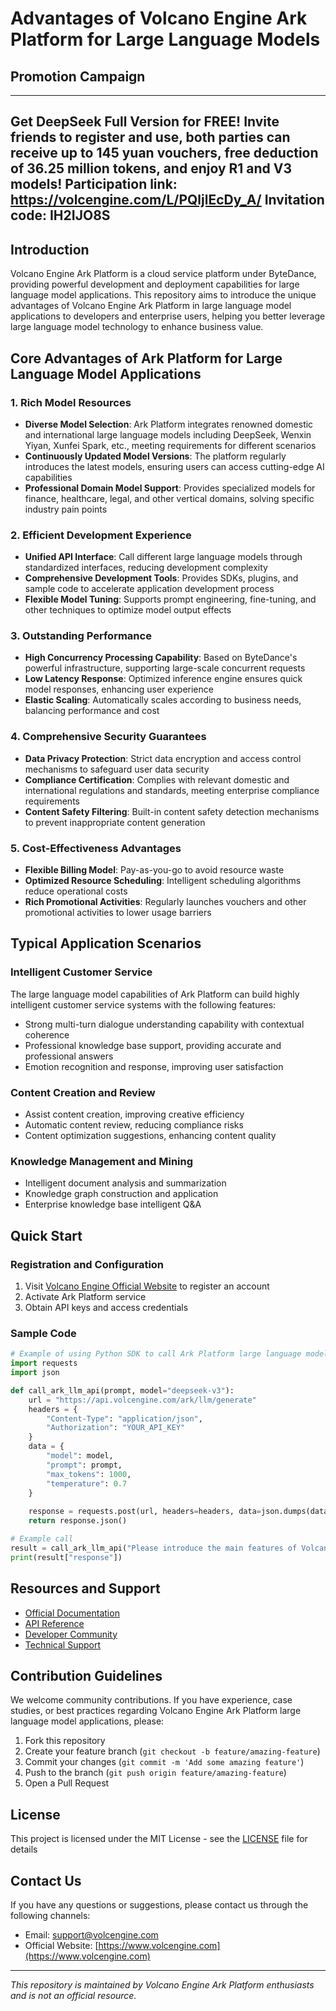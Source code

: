 # Advantages of Volcano Engine Ark Platform for Large Language Models

## Promotion Campaign

---
Get DeepSeek Full Version for FREE! Invite friends to register and use, both parties can receive up to 145 yuan vouchers, free deduction of 36.25 million tokens, and enjoy R1 and V3 models! Participation link: https://volcengine.com/L/PQljlEcDy_A/ Invitation code: IH2IJO8S
---

## Introduction

Volcano Engine Ark Platform is a cloud service platform under ByteDance, providing powerful development and deployment capabilities for large language model applications. This repository aims to introduce the unique advantages of Volcano Engine Ark Platform in large language model applications to developers and enterprise users, helping you better leverage large language model technology to enhance business value.

## Core Advantages of Ark Platform for Large Language Model Applications

### 1. Rich Model Resources

- **Diverse Model Selection**: Ark Platform integrates renowned domestic and international large language models including DeepSeek, Wenxin Yiyan, Xunfei Spark, etc., meeting requirements for different scenarios
- **Continuously Updated Model Versions**: The platform regularly introduces the latest models, ensuring users can access cutting-edge AI capabilities
- **Professional Domain Model Support**: Provides specialized models for finance, healthcare, legal, and other vertical domains, solving specific industry pain points

### 2. Efficient Development Experience

- **Unified API Interface**: Call different large language models through standardized interfaces, reducing development complexity
- **Comprehensive Development Tools**: Provides SDKs, plugins, and sample code to accelerate application development process
- **Flexible Model Tuning**: Supports prompt engineering, fine-tuning, and other techniques to optimize model output effects

### 3. Outstanding Performance

- **High Concurrency Processing Capability**: Based on ByteDance's powerful infrastructure, supporting large-scale concurrent requests
- **Low Latency Response**: Optimized inference engine ensures quick model responses, enhancing user experience
- **Elastic Scaling**: Automatically scales according to business needs, balancing performance and cost

### 4. Comprehensive Security Guarantees

- **Data Privacy Protection**: Strict data encryption and access control mechanisms to safeguard user data security
- **Compliance Certification**: Complies with relevant domestic and international regulations and standards, meeting enterprise compliance requirements
- **Content Safety Filtering**: Built-in content safety detection mechanisms to prevent inappropriate content generation

### 5. Cost-Effectiveness Advantages

- **Flexible Billing Model**: Pay-as-you-go to avoid resource waste
- **Optimized Resource Scheduling**: Intelligent scheduling algorithms reduce operational costs
- **Rich Promotional Activities**: Regularly launches vouchers and other promotional activities to lower usage barriers

## Typical Application Scenarios

### Intelligent Customer Service

The large language model capabilities of Ark Platform can build highly intelligent customer service systems with the following features:

- Strong multi-turn dialogue understanding capability with contextual coherence
- Professional knowledge base support, providing accurate and professional answers
- Emotion recognition and response, improving user satisfaction

### Content Creation and Review

- Assist content creation, improving creative efficiency
- Automatic content review, reducing compliance risks
- Content optimization suggestions, enhancing content quality

### Knowledge Management and Mining

- Intelligent document analysis and summarization
- Knowledge graph construction and application
- Enterprise knowledge base intelligent Q&A

## Quick Start

### Registration and Configuration

1. Visit [Volcano Engine Official Website](https://www.volcengine.com/) to register an account
2. Activate Ark Platform service
3. Obtain API keys and access credentials

### Sample Code

```python
# Example of using Python SDK to call Ark Platform large language model API
import requests
import json

def call_ark_llm_api(prompt, model="deepseek-v3"):
    url = "https://api.volcengine.com/ark/llm/generate"
    headers = {
        "Content-Type": "application/json",
        "Authorization": "YOUR_API_KEY"
    }
    data = {
        "model": model,
        "prompt": prompt,
        "max_tokens": 1000,
        "temperature": 0.7
    }
    
    response = requests.post(url, headers=headers, data=json.dumps(data))
    return response.json()

# Example call
result = call_ark_llm_api("Please introduce the main features of Volcano Engine Ark Platform")
print(result["response"])
```

## Resources and Support

- [Official Documentation](https://www.volcengine.com/docs)
- [API Reference](https://www.volcengine.com/docs/api)
- [Developer Community](https://www.volcengine.com/community)
- [Technical Support](https://www.volcengine.com/support)

## Contribution Guidelines

We welcome community contributions. If you have experience, case studies, or best practices regarding Volcano Engine Ark Platform large language model applications, please:

1. Fork this repository
2. Create your feature branch (`git checkout -b feature/amazing-feature`)
3. Commit your changes (`git commit -m 'Add some amazing feature'`)
4. Push to the branch (`git push origin feature/amazing-feature`)
5. Open a Pull Request

## License

This project is licensed under the MIT License - see the [LICENSE](LICENSE) file for details

## Contact Us

If you have any questions or suggestions, please contact us through the following channels:

- Email: support@volcengine.com
- Official Website: [https://www.volcengine.com](https://www.volcengine.com)

---

*This repository is maintained by Volcano Engine Ark Platform enthusiasts and is not an official resource.*